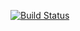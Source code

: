 [![Build Status](https://travis-ci.org/punkave/apostrophe.svg?branch=unstable)](https://travis-ci.org/punkave/apostrophe)